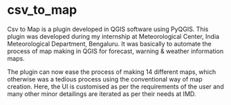 # csv_to_map
Csv to Map is a plugin developed in QGIS software using PyQGIS.
This plugin was developed during my internship at Meteorological Center, India Meteorological Department, Bengaluru.
It was basically to automate the process of map making in QGIS for forecast, warning & weather information maps.

The plugin can now ease the process of making 14 different maps, which otherwise was a tedious process using the conventional way of map creation.
Here, the UI is customised as per the requirements of the user and many other minor detailings are iterated as per their needs at IMD.
